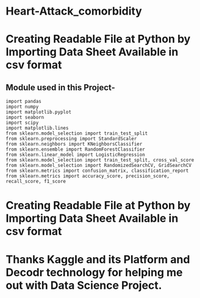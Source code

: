 # Heart-Attack_comorbidity

# Creating Readable File at Python by Importing Data Sheet Available in csv format

## Module used in this Project-
    import pandas
    import numpy
    import matplotlib.pyplot
    import seaborn
    import scipy
    import matplotlib.lines
    from sklearn.model_selection import train_test_split
    from sklearn.preprocessing import StandardScaler
    from sklearn.neighbors import KNeighborsClassifier
    from sklearn.ensemble import RandomForestClassifier
    from sklearn.linear_model import LogisticRegression
    from sklearn.model_selection import train_test_split, cross_val_score
    from sklearn.model_selection import RandomizedSearchCV, GridSearchCV
    from sklearn.metrics import confusion_matrix, classification_report
    from sklearn.metrics import accuracy_score, precision_score, recall_score, f1_score

# Creating Readable File at Python by Importing Data Sheet Available in csv format

# Thanks Kaggle and its Platform and Decodr technology for helping me out with Data Science Project.
